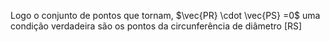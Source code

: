 Logo o conjunto de pontos que tornam, $\vec{PR} \cdot \vec{PS} =0$ uma condição verdadeira são os pontos da circunferência de diâmetro [RS]
